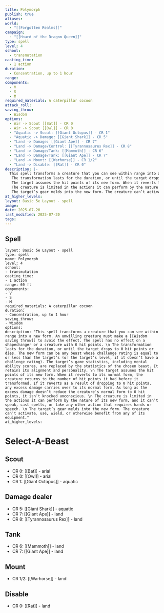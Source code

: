 ```yaml
---
title: Polymorph
publish: true
aliases: 
world:
  - "[[Forgotten Realms]]"
campaign:
  - "[[Hoard of the Dragon Queen]]"
type: spell
level: 4
school:
  - transmutation
casting_time:
  - 1 action
duration:
  - Concentration, up to 1 hour
range: 
components:
  - V
  - S
  - M
required_materials: A caterpillar cocoon
attack_roll: 
saving_throw:
  - Wisdom
options:
  - Air -> Scout [[Bat]] - CR 0
  - Air -> Scout [[Owl]] - CR 0
  - "Aquatic -> Scout: [[Giant Octopus]] - CR 1"
  - "Aquatic -> Damage: [[Giant Shark]] - CR 5"
  - "Land -> Damage: [[Giant Ape]] - CR 7"
  - "Land -> Damage/Control: [[Tyrannosaurus Rex]] - CR 8"
  - "Land -> Damage/Tank: [[Mammoth]] - CR 6"
  - "Land -> Damage/Tank: [[Giant Ape]] - CR 7"
  - "Land -> Mount: [[Warhorse]] - CR 1/2"
  - "Land -> Disable: [[Rat]] - CR 0"
description: |-
  This spell transforms a creature that you can see within range into a new form. An unwilling creature must make a [[Wisdom saving throw]] to avoid the effect. The spell has no effect on a shapechanger or a creature with 0 hit points. 
   The transformation lasts for the duration, or until the target drops to 0 hit points or dies. The new form can be any beast whose challenge rating is equal to or less than the target’s (or the target’s level, if it doesn’t have a challenge rating). The target’s game statistics, including mental ability scores, are replaced by the statistics of the chosen beast. It retains its alignment and personality. 
   The target assumes the hit points of its new form. When it reverts to its normal form, the creature returns to the number of hit points it had before it transformed. If it reverts as a result of dropping to 0 hit points, any excess damage carries over to its normal form. As long as the excess damage doesn’t reduce the creature’s normal form to 0 hit points, it isn’t knocked unconscious. 
   The creature is limited in the actions it can perform by the nature of its new form, and it can’t speak, cast spells, or take any other action that requires hands or speech. 
   The target’s gear melds into the new form. The creature can’t activate, use, wield, or otherwise benefit from any of its equipment.
at_higher_levels: 
layout: Basic 5e Layout - spell
image: 
date: 2025-07-20
last_modified: 2025-07-20
tags:
---
```

## Spell
```statblock
layout: Basic 5e Layout - spell
type: spell
name: Polymorph
level: 4
school: 
- transmutation
casting_time: 
- 1 action
range: 60 ft
components:
- V
- S
- M
required_materials: A caterpillar cocoon
duration: 
- Concentration, up to 1 hour
saving_throw:
- Wisdom
options:
description: "This spell transforms a creature that you can see within range into a new form. An unwilling creature must make a [[Wisdom saving throw]] to avoid the effect. The spell has no effect on a shapechanger or a creature with 0 hit points. \n The transformation lasts for the duration, or until the target drops to 0 hit points or dies. The new form can be any beast whose challenge rating is equal to or less than the target’s (or the target’s level, if it doesn’t have a challenge rating). The target’s game statistics, including mental ability scores, are replaced by the statistics of the chosen beast. It retains its alignment and personality. \n The target assumes the hit points of its new form. When it reverts to its normal form, the creature returns to the number of hit points it had before it transformed. If it reverts as a result of dropping to 0 hit points, any excess damage carries over to its normal form. As long as the excess damage doesn’t reduce the creature’s normal form to 0 hit points, it isn’t knocked unconscious. \n The creature is limited in the actions it can perform by the nature of its new form, and it can’t speak, cast spells, or take any other action that requires hands or speech. \n The target’s gear melds into the new form. The creature can’t activate, use, wield, or otherwise benefit from any of its equipment."
at_higher_levels: 
```
# Select-A-Beast

## Scout
- CR 0: [[Bat]] - arial
- CR 0: [[Owl]] - arial
- CR 1: [[Giant Octopus]] - aquatic

## Damage dealer
- CR 5: [[Giant Shark]] - aquatic
- CR 7: [[Giant Ape]] - land 
- CR 8: [[Tyrannosaurus Rex]] - land

## Tank
- CR 6: [[Mammoth]] - land
- CR 7: [[Giant Ape]] - land

## Mount
- CR 1/2: [[Warhorse]] - land

## Disable
-  CR 0: [[Rat]] - land
